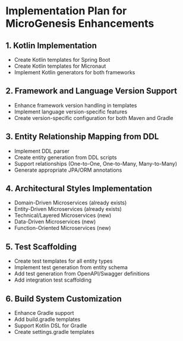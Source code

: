 # Implementation Plan for MicroGenesis Enhancements

## 1. Kotlin Implementation
- Create Kotlin templates for Spring Boot
- Create Kotlin templates for Micronaut
- Implement Kotlin generators for both frameworks

## 2. Framework and Language Version Support
- Enhance framework version handling in templates
- Implement language version-specific features
- Create version-specific configuration for both Maven and Gradle

## 3. Entity Relationship Mapping from DDL
- Implement DDL parser
- Create entity generation from DDL scripts
- Support relationships (One-to-One, One-to-Many, Many-to-Many)
- Generate appropriate JPA/ORM annotations

## 4. Architectural Styles Implementation
- Domain-Driven Microservices (already exists)
- Entity-Driven Microservices (already exists)
- Technical/Layered Microservices (new)
- Data-Driven Microservices (new)
- Function-Oriented Microservices (new)

## 5. Test Scaffolding
- Create test templates for all entity types
- Implement test generation from entity schema
- Add test generation from OpenAPI/Swagger definitions
- Add integration test scaffolding

## 6. Build System Customization
- Enhance Gradle support
- Add build.gradle templates
- Support Kotlin DSL for Gradle
- Create settings.gradle templates
